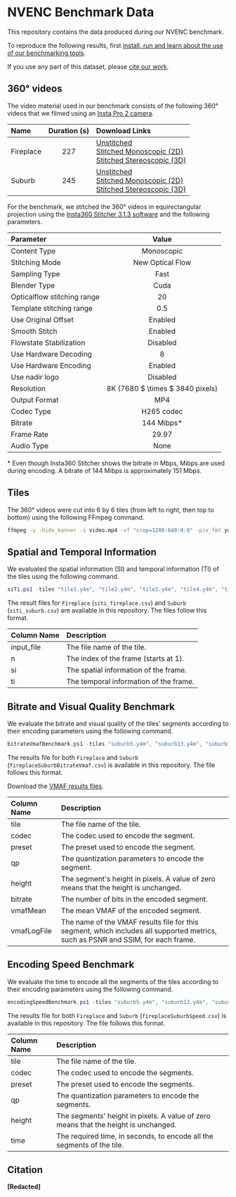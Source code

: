 # NVENC Benchmark Data

This repository contains the data produced during our NVENC benchmark.

To reproduce the following results, first [install, run and learn about the use of our benchmarking tools](https://github.com/RDO360/PerformanceBenchmarks).

If you use any part of this dataset, please [cite our work](#citation).

## 360° videos

The video material used in our benchmark consists of the following 360° videos that we filmed using an [Insta Pro 2 camera](https://www.insta360.com/fr/product/insta360-pro2).

| Name      | Duration (s) | Download Links |
|:----------|:------------:|:-----|
| Fireplace | 227          | [Unstitched](TODO) <br> [Stitched Monoscopic (2D)](TODO) <br> [Stitched Stereoscopic (3D)](TODO) |
| Suburb    | 245          | [Unstitched](TODO) <br> [Stitched Monoscopic (2D)](TODO) <br> [Stitched Stereoscopic (3D)](TODO) |

For the benchmark, we stitched the 360° videos in equirectangular projection using the [Insta360 Stitcher 3.1.3 software](https://www.mantis-sub.com/support/) and the following parameters.

| Parameter                   | Value                            |
|:----------------------------|:--------------------------------:|
| Content Type                | Monoscopic                       |
| Stitching Mode              | New Optical Flow                 |
| Sampling Type               | Fast                             |
| Blender Type                | Cuda                             |
| Opticalflow stitching range | 20                               |
| Template stitching range    | 0.5                              |
| Use Original Offset         | Enabled                          |
| Smooth Stitch               | Enabled                          |
| Flowstate Stabilization     | Disabled                         |
| Use Hardware Decoding       | 8                                |
| Use Hardware Encoding       | Enabled                          |
| Use nadir logo              | Disabled                         |
| Resolution                  | 8K (7680 $ \times $ 3840 pixels) |
| Output Format               | MP4                              |
| Codec Type                  | H265 codec                       |
| Bitrate                     | 144 Mibps*                       |
| Frame Rate                  | 29.97                            |
| Audio Type                  | None                             |

\* Even though Insta360 Stitcher shows the bitrate in Mbps, Mibps are used during encoding.
A bitrate of 144 Mibps is approximately 151 Mbps.

## Tiles

The 360° videos were cut into 6 by 6 tiles (from left to right, then top to bottom) using the following FFmpeg command.

```bash
ffmpeg -y -hide_banner -i video.mp4 -vf "crop=1280:640:0:0" -pix_fmt yuv420p tile1.y4m -vf "crop=1280:640:1280:0" -pix_fmt yuv420p tile2.y4m -vf "crop=1280:640:2560:0" -pix_fmt yuv420p tile3.y4m -vf "crop=1280:640:3840:0" -pix_fmt yuv420p tile4.y4m -vf "crop=1280:640:5120:0" -pix_fmt yuv420p tile5.y4m -vf "crop=1280:640:6400:0" -pix_fmt yuv420p tile6.y4m -vf "crop=1280:640:0:640" -pix_fmt yuv420p tile7.y4m -vf "crop=1280:640:1280:640" -pix_fmt yuv420p tile8.y4m -vf "crop=1280:640:2560:640" -pix_fmt yuv420p tile9.y4m -vf "crop=1280:640:3840:640" -pix_fmt yuv420p tile10.y4m -vf "crop=1280:640:5120:640" -pix_fmt yuv420p tile11.y4m -vf "crop=1280:640:6400:640" -pix_fmt yuv420p tile12.y4m -vf "crop=1280:640:0:1280" -pix_fmt yuv420p tile13.y4m -vf "crop=1280:640:1280:1280" -pix_fmt yuv420p tile14.y4m -vf "crop=1280:640:2560:1280" -pix_fmt yuv420p tile15.y4m -vf "crop=1280:640:3840:1280" -pix_fmt yuv420p tile16.y4m -vf "crop=1280:640:5120:1280" -pix_fmt yuv420p tile17.y4m -vf "crop=1280:640:6400:1280" -pix_fmt yuv420p tile18.y4m -vf "crop=1280:640:0:1920" -pix_fmt yuv420p tile19.y4m -vf "crop=1280:640:1280:1920" -pix_fmt yuv420p tile20.y4m -vf "crop=1280:640:2560:1920" -pix_fmt yuv420p tile21.y4m -vf "crop=1280:640:3840:1920" -pix_fmt yuv420p tile22.y4m -vf "crop=1280:640:5120:1920" -pix_fmt yuv420p tile23.y4m -vf "crop=1280:640:6400:1920" -pix_fmt yuv420p tile24.y4m -vf "crop=1280:640:0:2560" -pix_fmt yuv420p tile25.y4m -vf "crop=1280:640:1280:2560" -pix_fmt yuv420p tile26.y4m -vf "crop=1280:640:2560:2560" -pix_fmt yuv420p tile27.y4m -vf "crop=1280:640:3840:2560" -pix_fmt yuv420p tile28.y4m -vf "crop=1280:640:5120:2560" -pix_fmt yuv420p tile29.y4m -vf "crop=1280:640:6400:2560" -pix_fmt yuv420p tile30.y4m -vf "crop=1280:640:0:3200" -pix_fmt yuv420p tile31.y4m -vf "crop=1280:640:1280:3200" -pix_fmt yuv420p tile32.y4m -vf "crop=1280:640:2560:3200" -pix_fmt yuv420p tile33.y4m -vf "crop=1280:640:3840:3200" -pix_fmt yuv420p tile34.y4m -vf "crop=1280:640:5120:3200" -pix_fmt yuv420p tile35.y4m -vf "crop=1280:640:6400:3200" -pix_fmt yuv420p tile36.y4m
```

## Spatial and Temporal Information

We evaluated the spatial information (SI) and temporal information (TI) of the tiles using the following command.

```powershell
siTi.ps1 -tiles "tile1.y4m", "tile2.y4m", "tile3.y4m", "tile4.y4m", "tile5.y4m", "tile6.y4m", "tile7.y4m", "tile8.y4m", "tile9.y4m", "tile10.y4m", "tile11.y4m", "tile12.y4m", "tile13.y4m", "tile14.y4m", "tile15.y4m", "tile16.y4m", "tile17.y4m", "tile18.y4m", "tile19.y4m", "tile20.y4m", "tile21.y4m", "tile22.y4m", "tile23.y4m", "tile24.y4m", "tile25.y4m", "tile26.y4m", "tile27.y4m", "tile28.y4m", "tile29.y4m", "tile30.y4m", "tile31.y4m", "tile32.y4m", "tile33.y4m", "tile34.y4m", "tile35.y4m", "tile36.y4m" -resultsFile siti_tiles.csv
```

The result files for `Fireplace` (`siti_fireplace.csv`) and `Suburb` (`siti_suburb.csv`) are available in this repository.
The files follow this format.

| Column Name | Description                            |
|:------------|:---------------------------------------|
| input_file  | The file name of the tile.             |
| n           | The index of the frame (starts at 1).  |
| si          | The spatial information of the frame.  |
| ti          | The temporal information of the frame. |

## Bitrate and Visual Quality Benchmark

We evaluate the bitrate and visual quality of the tiles' segments according to their encoding parameters using the following command.

```powershell
bitrateVmafBenchmark.ps1 -tiles "suburb5.y4m", "suburb13.y4m", "suburb19.y4m", "fireplace3.y4m", "fireplace5.y4m", "fireplace19.y4m", "fireplace33.y4m" -codecs "hevc_nvenc", "h264_nvenc" -presets p1, p2, p3, p4, p5, p6, p7 -qps 18, 20, 22, 24, 26, 28, 30, 32, 34, 36, 38, 40 -heights 0, 320 -segmentTime 2 -segmentGOP 60 -segmentDirectory ".\segments" -dataFile fireplaceSuburbBitrateVmaf.csv -vmafLogDirectory "vmafLogs"
```

The results file for both `Fireplace` and `Suburb` (`fireplaceSuburbBitrateVmaf.csv`) is available in this repository.
The file follows this format.

Download the [VMAF results files](TODO).

| Column Name | Description                                                                                                                      |
|:------------|:---------------------------------------------------------------------------------------------------------------------------------|
| tile        | The file name of the tile.                                                                                                       |
| codec       | The codec used to encode the segment.                                                                                            |
| preset      | The preset used to encode the segment.                                                                                           |
| qp          | The quantization parameters to encode the segment.                                                                               |
| height      | The segment's height in pixels. A value of zero means that the height is unchanged.                                              |
| bitrate     | The number of bits in the encoded segment.                                                                                       |
| vmafMean    | The mean VMAF of the encoded segment.                                                                                            |
| vmafLogFile | The name of the VMAF results file for this segment, which includes all supported metrics, such as PSNR and SSIM, for each frame. |

## Encoding Speed Benchmark

We evaluate the time to encode all the segments of the tiles according to their encoding parameters using the following command.

```powershell
encodingSpeedBenchmark.ps1 -tiles "suburb5.y4m", "suburb13.y4m", "suburb19.y4m", "fireplace3.y4m", "fireplace5.y4m", "fireplace19.y4m", "fireplace33.y4m" -codecs "hevc_nvenc", "h264_nvenc" -presets p1, p2, p3, p4, p5, p6, p7 -qps 18, 20, 22, 24, 26, 28, 30, 32, 34, 36, 38, 40 -heights 0, 320 -repetitions 5 -segmentTime 2 -segmentGOP 60 -segmentDirectory ".\segments" -dataFile fireplaceSuburbSpeed.csv
```

The results file for both `Fireplace` and `Suburb` (`fireplaceSuburbSpeed.csv`) is available in this repository.
The file follows this format.

| Column Name | Description                                                                         |
|:------------|:------------------------------------------------------------------------------------|
| tile        | The file name of the tile.                                                          |
| codec       | The codec used to encode the segments.                                              |
| preset      | The preset used to encode the segments.                                             |
| qp          | The quantization parameters to encode the segments.                                 |
| height      | The segments' height in pixels. A value of zero means that the height is unchanged. |
| time        | The required time, in seconds, to encode all the segments of the tile.              |

## Citation

**[Redacted]**
